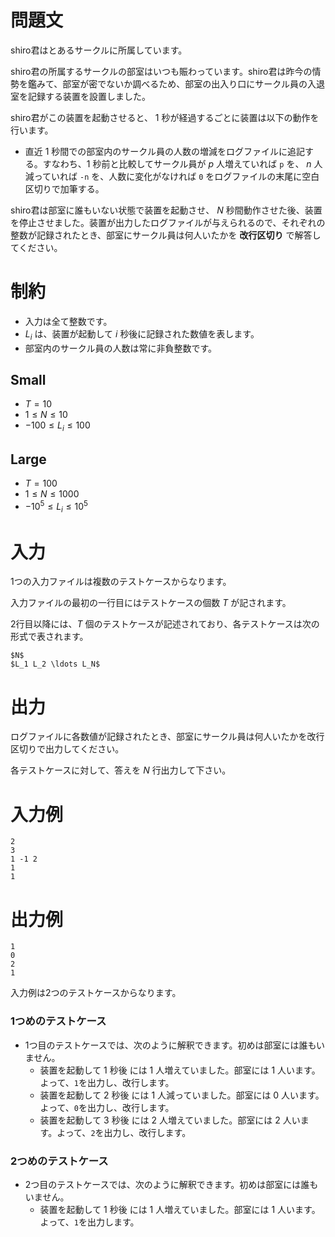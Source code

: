 # 問題文

shiro君はとあるサークルに所属しています。

shiro君の所属するサークルの部室はいつも賑わっています。shiro君は昨今の情勢を鑑みて、部室が密でないか調べるため、部室の出入り口にサークル員の入退室を記録する装置を設置しました。

shiro君がこの装置を起動させると、 1 秒が経過するごとに装置は以下の動作を行います。

- 直近 1 秒間での部室内のサークル員の人数の増減をログファイルに追記する。すなわち、1 秒前と比較してサークル員が $p$ 人増えていれば `p` を、 $n$ 人減っていれば `-n` を、人数に変化がなければ `0` をログファイルの末尾に空白区切りで加筆する。

shiro君は部室に誰もいない状態で装置を起動させ、 $N$ 秒間動作させた後、装置を停止させました。装置が出力したログファイルが与えられるので、それぞれの整数が記録されたとき、部室にサークル員は何人いたかを **改行区切り** で解答してください。

# 制約

- 入力は全て整数です。
- $L_i$ は、装置が起動して $i$ 秒後に記録された数値を表します。
- 部室内のサークル員の人数は常に非負整数です。 

## Small

- $T=10$
- $1 \leq N \leq 10$
- $-100 \leq L_i \leq 100$

## Large

- $T=100$
- $1 \leq N \leq 1000$
- $-10^5 \leq L_i \leq 10^5$

# 入力

1つの入力ファイルは複数のテストケースからなります。

入力ファイルの最初の一行目にはテストケースの個数 $T$ が記されます。

2行目以降には、$T$ 個のテストケースが記述されており、各テストケースは次の形式で表されます。

```
$N$
$L_1 L_2 \ldots L_N$
```

# 出力
ログファイルに各数値が記録されたとき、部室にサークル員は何人いたかを改行区切りで出力してください。

各テストケースに対して、答えを $N$ 行出力して下さい。

# 入力例

```
2
3
1 -1 2
1
1
```

# 出力例
```
1
0
2
1
```

入力例は2つのテストケースからなります。

### 1つめのテストケース

- 1つ目のテストケースでは、次のように解釈できます。初めは部室には誰もいません。
    - 装置を起動して 1 秒後 には 1 人増えていました。部室には 1 人います。よって、`1`を出力し、改行します。
    - 装置を起動して 2 秒後 には 1 人減っていました。部室には 0 人います。よって、`0`を出力し、改行します。
    - 装置を起動して 3 秒後 には 2 人増えていました。部室には 2 人います。よって、`2`を出力し、改行します。

### 2つめのテストケース

- 2つ目のテストケースでは、次のように解釈できます。初めは部室には誰もいません。
    - 装置を起動して 1 秒後 には 1 人増えていました。部室には 1 人います。よって、`1`を出力します。
